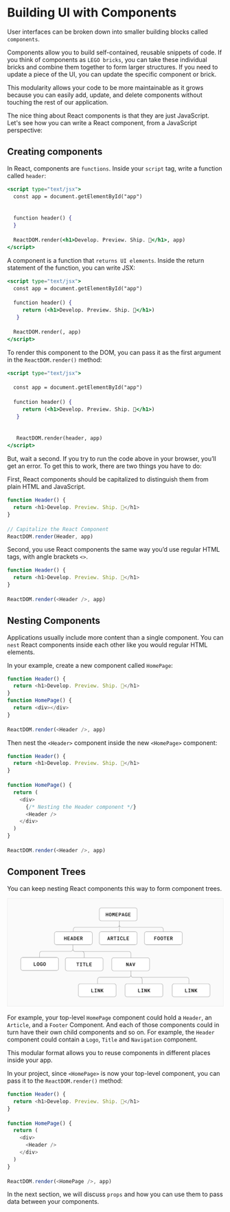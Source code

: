 # Building UI with Components

User interfaces can be broken down into smaller building blocks called `components`.

Components allow you to build self-contained, reusable snippets of code. If you think of components as `LEGO bricks`, you can take these individual bricks and combine them together to form larger structures. If you need to update a piece of the UI, you can update the specific component or brick.

This modularity allows your code to be more maintainable as it grows because you can easily add, update, and delete components without touching the rest of our application.

The nice thing about React components is that they are just JavaScript. Let's see how you can write a React component, from a JavaScript perspective:

## Creating components

In React, components are `functions`. Inside your `script` tag, write a function called `header`:

```jsx
<script type="text/jsx">
  const app = document.getElementById("app")


  function header() {
  }

  ReactDOM.render(<h1>Develop. Preview. Ship. 🚀</h1>, app)
</script>
```

A component is a function that `returns UI elements`. Inside the return statement of the function, you can write JSX:

```jsx
<script type="text/jsx">
  const app = document.getElementById("app")

  function header() {
     return (<h1>Develop. Preview. Ship. 🚀</h1>)
   }

  ReactDOM.render(, app)
</script>
```

To render this component to the DOM, you can pass it as the first argument in the `ReactDOM.render()` method:

```jsx
<script type="text/jsx">

  const app = document.getElementById("app")

  function header() {
     return (<h1>Develop. Preview. Ship. 🚀</h1>)
   }


   ReactDOM.render(header, app)
</script>
```

But, wait a second. If you try to run the code above in your browser, you’ll get an error. To get this to work, there are two things you have to do:

First, React components should be capitalized to distinguish them from plain HTML and JavaScript.

```js
function Header() {
  return <h1>Develop. Preview. Ship. 🚀</h1>
}

// Capitalize the React Component
ReactDOM.render(Header, app)
```

Second, you use React components the same way you’d use regular HTML tags, with angle brackets `<>`.

```js
function Header() {
  return <h1>Develop. Preview. Ship. 🚀</h1>
}

ReactDOM.render(<Header />, app)
```

## Nesting Components

Applications usually include more content than a single component. You can `nest` React components inside each other like you would regular HTML elements.

In your example, create a new component called `HomePage`:

```js
function Header() {
  return <h1>Develop. Preview. Ship. 🚀</h1>
}
function HomePage() {
  return <div></div>
}

ReactDOM.render(<Header />, app)
```

Then nest the `<Header>` component inside the new `<HomePage>` component:

```js
function Header() {
  return <h1>Develop. Preview. Ship. 🚀</h1>
}

function HomePage() {
  return (
    <div>
      {/* Nesting the Header component */}
      <Header />
    </div>
  )
}

ReactDOM.render(<Header />, app)
```

## Component Trees

You can keep nesting React components this way to form component trees.

![](2022-04-29-06-58-19.png)

For example, your top-level `HomePage` component could hold a `Header`, an `Article`, and a `Footer` Component. And each of those components could in turn have their own child components and so on. For example, the `Header` component could contain a `Logo`, `Title` and `Navigation` component.

This modular format allows you to reuse components in different places inside your app.

In your project, since `<HomePage>` is now your top-level component, you can pass it to the `ReactDOM.render()` method:

```js
function Header() {
  return <h1>Develop. Preview. Ship. 🚀</h1>
}

function HomePage() {
  return (
    <div>
      <Header />
    </div>
  )
}

ReactDOM.render(<HomePage />, app)
```

In the next section, we will discuss `props` and how you can use them to pass data between your components.

